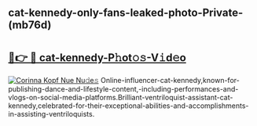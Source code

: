 ## cat-kennedy-only-fans​-leaked-photo​-Private-(mb76d)


# <h2><a href="https://mediaupload.pro?title=cat-kennedy&ref=git">🔗👉 🔴 cat-kennedy-P𝚑ot𝚘𝚜-V𝚒d𝚎o</a></h2>

[![Corinna Kopf Nue Nu𝚍e𝚜](https://i.imgur.com/0qMVB7G.gif)](https://mediaupload.pro?title=cat-kennedy&ref=git)
Online-influencer-cat-kennedy,known-for-publishing-dance-and-lifestyle-content,-including-performances-and-vlogs-on-social-media-platforms.Brilliant-ventriloquist-assistant-cat-kennedy,celebrated-for-their-exceptional-abilities-and-accomplishments-in-assisting-ventriloquists.  